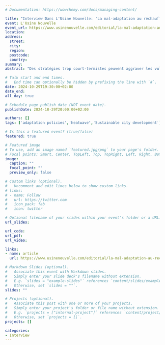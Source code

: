 ```yaml
---
# Documentation: https://wowchemy.com/docs/managing-content/

title: "Interview Dans L'Usine Nouvelle: 'La mal-adaptation au réchauffement climatique, de fausses bonnes idées qui peuvent coûter cher'"
event: L'Usine Nouvelle
event_url: https://www.usinenouvelle.com/editorial/la-mal-adaptation-au-rechauffement-climatique-de-fausses-bonnes-idees-qui-peuvent-couter-cher.N2220821
location:
address:
  street:
  city:
  region:
  postcode:
  country:
summary:
abstract: "Des stratégies trop court-termistes peuvent aggraver les vulnérabilités qu'elles cherchaient à limiter. La réflexion sur la mal-adaptation gagne lentement du terrain."

# Talk start and end times.
#   End time can optionally be hidden by prefixing the line with `#`.
date: 2024-10-29T19:30:00+02:00
date_end: 
all_day: true

# Schedule page publish date (NOT event date).
publishDate: 2024-10-29T20:00:00+02:00

authors: []
tags: ['adaptation policies','heatwave','Sustainable city development']

# Is this a featured event? (true/false)
featured: true

# Featured image
# To use, add an image named `featured.jpg/png` to your page's folder. 
# Focal points: Smart, Center, TopLeft, Top, TopRight, Left, Right, BottomLeft, Bottom, BottomRight.
image:
  caption: ""
  focal_point: ""
  preview_only: false

# Custom links (optional).
#   Uncomment and edit lines below to show custom links.
# links:
# - name: Follow
#   url: https://twitter.com
#   icon_pack: fab
#   icon: twitter

# Optional filename of your slides within your event's folder or a URL.
url_slides:

url_code:
url_pdf:
url_video:

links:
- name: article
  url: https://www.usinenouvelle.com/editorial/la-mal-adaptation-au-rechauffement-climatique-de-fausses-bonnes-idees-qui-peuvent-couter-cher.N2220821

# Markdown Slides (optional).
#   Associate this event with Markdown slides.
#   Simply enter your slide deck's filename without extension.
#   E.g. `slides = "example-slides"` references `content/slides/example-slides.md`.
#   Otherwise, set `slides = ""`.
slides: ""

# Projects (optional).
#   Associate this post with one or more of your projects.
#   Simply enter your project's folder or file name without extension.
#   E.g. `projects = ["internal-project"]` references `content/project/deep-learning/index.md`.
#   Otherwise, set `projects = []`.
projects: []

categories:
- Interview
---
```

